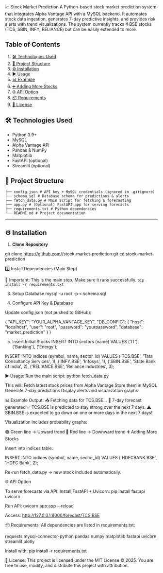 📈 Stock Market Prediction
A Python-based stock market prediction system that integrates Alpha Vantage API with a MySQL backend. It automates stock data ingestion, generates 7-day predictive insights, and provides risk alerts with trend visualizations. The system currently tracks 4 BSE stocks (TCS, SBIN, INFY, RELIANCE) but can be easily extended to more.

## Table of Contents

1. [🛠️ Technologies Used](#technologies-used)
2. [📂 Project Structure](#project-structure)
3. [⚙️ Installation](#installation)
4. [▶️ Usage](#usage)
5. [📊 Example](#example-output)
6. [➕ Adding More Stocks](#adding-more-stocks)
7. [🌐 API Option](#api-option)
8. [📦 Requirements](#requirements)
9. [📜 License](#license)

## 🛠️ Technologies Used

- Python 3.9+
- MySQL
- Alpha Vantage API
- Pandas & NumPy
- Matplotlib
- FastAPI (optional)
- Streamlit (optional)

## 📂 Project Structure
```
├── config.json # API key + MySQL credentials (ignored in .gitignore)
├── schema.sql # Database schema for predictions & alerts
├── fetch_data.py # Main script for fetching & forecasting
├── app.py # (Optional) FastAPI app for serving forecasts
├── requirements.txt # Python dependencies
└── README.md # Project documentation
```

---

## ⚙️ Installation

1. **Clone Repository**  

git clone https://github.com/<username>/stock-market-prediction.git
cd stock-market-prediction

2️⃣ Install Dependencies (Main Step)

🚀 Important: This is the main step. Make sure it runs successfully.
```pip install -r requirements.txt```


3. Setup Database
mysql -u root -p < schema.sql

4. Configure API Key & Database

Update config.json (not pushed to GitHub):

{
  "API_KEY": "YOUR_ALPHA_VANTAGE_KEY",
  "DB_CONFIG": {
    "host": "localhost",
    "user": "root",
    "password": "yourpassword",
    "database": "market_prediction"
  }
}

5. Insert Initial Stocks
INSERT INTO sectors (name) VALUES ('IT'), ('Banking'), ('Energy');

INSERT INTO indices (symbol, name, sector_id)
VALUES
('TCS.BSE', 'Tata Consultancy Services', 1),
('INFY.BSE', 'Infosys', 1),
('SBIN.BSE', 'State Bank of India', 2),
('RELIANCE.BSE', 'Reliance Industries', 3);

▶️ Usage:
Run the main script:
python fetch_data.py

This will:
Fetch latest stock prices from Alpha Vantage
Store them in MySQL
Generate 7-day predictions
Display alerts and visualization graphs

📊 Example Output:
📥 Fetching data for TCS.BSE...
🔮 7-day forecast generated
✅ TCS.BSE is predicted to stay strong over the next 7 days.
⚠️ SBIN.BSE is expected to go down on one or more days in the next 7 days!


Visualization includes probability graphs:

🟢 Green line → Upward trend
🔴 Red line → Downward trend
➕ Adding More Stocks

Insert into indices table:

INSERT INTO indices (symbol, name, sector_id)
VALUES ('HDFCBANK.BSE', 'HDFC Bank', 2);


Re-run fetch_data.py → new stock included automatically.

🌐 API Option

To serve forecasts via API:
Install FastAPI + Uvicorn:
pip install fastapi uvicorn


Run API:
uvicorn app:app --reload


Access:
http://127.0.0.1:8000/forecast/TCS.BSE

📦 Requirements:
All dependencies are listed in requirements.txt:

requests
mysql-connector-python
pandas
numpy
matplotlib
fastapi
uvicorn
streamlit
plotly


Install with:
pip install -r requirements.txt

📜 License:
This project is licensed under the MIT License © 2025.
You are free to use, modify, and distribute this project with attribution.
